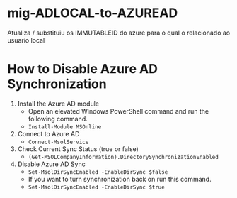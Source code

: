 # mig-ADLOCAL-to-AZUREAD
Atualiza / substituiu os IMMUTABLEID do azure para o qual o relacionado ao usuario local

# How to Disable Azure AD Synchronization
1. Install the Azure AD module
   - Open an elevated Windows PowerShell command and run the following command.
   - `Install-Module MSOnline`
2. Connect to Azure AD
   - `Connect-MsolService`
3. Check Current Sync Status (true or false)
   - `(Get-MSOLCompanyInformation).DirectorySynchronizationEnabled`
4. Disable Azure AD Sync
   - `Set-MsolDirSyncEnabled -EnableDirSync $false`
   - If you want to turn synchronization back on run this command.
   - `Set-MsolDirSyncEnabled -EnableDirSync $true`
